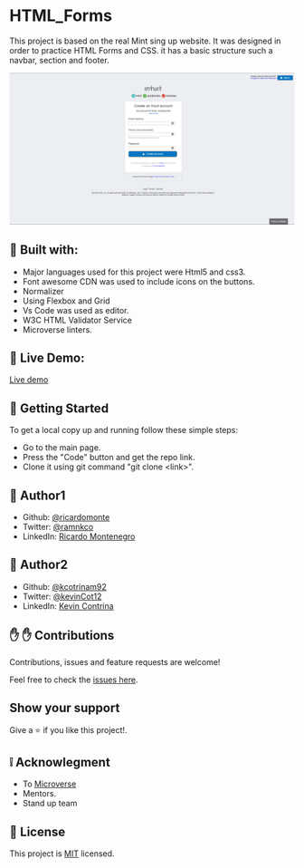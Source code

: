 # HTML_Forms

This project is based on the real Mint sing up website. It was designed in order to practice HTML Forms and CSS. it has a basic structure such a navbar, section and footer.

![website screenshots](/img/screenshot.png)

##  :hammer: Built with:

- Major languages used for this project were Html5 and css3.
- Font awesome CDN was used to include icons on the buttons.
- Normalizer
- Using Flexbox and Grid
- Vs Code was used as editor.
- W3C HTML Validator Service
- Microverse linters.

##  :red_circle: Live Demo:

[Live demo](https://ricardomonte.github.io/HTML_Forms/.)

##  :construction_worker: Getting Started

To get a local copy up and running follow these simple steps:

- Go to the main page.
- Press the "Code" button and get the repo link.
- Clone it using git command "git clone &lt;link>".

## :bust_in_silhouette: Author1

- Github: [@ricardomonte](https://github.com/ricardomonte)
- Twitter: [@ramnkco](https://twitter.com/ramnkco)
- LinkedIn: [Ricardo Montenegro](https://www.linkedin.com/in/ricardo-antonio-montenegro-nu%C3%B1ez-87a74944/)

## :bust_in_silhouette: Author2

- Github: [@kcotrinam92](https://github.com/kcotrinam92)
- Twitter: [@kevinCot12](https://twitter.com/KevinCot12)
- LinkedIn: [Kevin Contrina](https://www.linkedin.com/in/kevin-cotrina-6208b7149/)

## :raised_hand: :raised_hand: Contributions

Contributions, issues and feature requests are welcome!

Feel free to check the [issues here](https://github.com/kcotrinam92/Embedding-images-and-video/issues).

## Show your support

Give a :star: if you like this project!.

##  :grey_exclamation: Acknowlegment

- To [Microverse](https://www.microverse.org/)
- Mentors.
- Stand up team

##  :memo: License

This project is [MIT](LICENSE) licensed.
